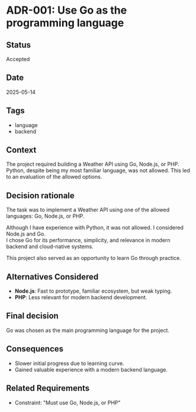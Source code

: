 # ADR-001: Use Go as the programming language

## Status
Accepted

## Date
2025-05-14

## Tags
- language
- backend

## Context

The project required building a Weather API using Go, Node.js, or PHP. Python, despite being my most familiar language, was not allowed. This led to an evaluation of the allowed options.

## Decision rationale

The task was to implement a Weather API using one of the allowed languages: Go, Node.js, or PHP.

Although I have experience with Python, it was not allowed. I considered Node.js and Go.  
I chose Go for its performance, simplicity, and relevance in modern backend and cloud-native systems.

This project also served as an opportunity to learn Go through practice.

## Alternatives Considered

- **Node.js**: Fast to prototype, familiar ecosystem, but weak typing.
- **PHP**: Less relevant for modern backend development.

## Final decision

Go was chosen as the main programming language for the project.

## Consequences

- Slower initial progress due to learning curve.
- Gained valuable experience with a modern backend language.

## Related Requirements

- Constraint: "Must use Go, Node.js, or PHP"